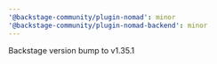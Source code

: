 ```yaml
---
'@backstage-community/plugin-nomad': minor
'@backstage-community/plugin-nomad-backend': minor
---
```


Backstage version bump to v1.35.1
